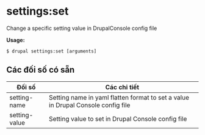 # settings:set
Change a specific setting value in DrupalConsole config file

**Usage:**
```
$ drupal settings:set [arguments] 
```

## Các đối số có sẵn
Đối số | Các chi tiết
---------|-------------
setting-name | Setting name in yaml flatten format to set a value in Drupal Console config file
setting-value | Setting value to set in Drupal Console config file
